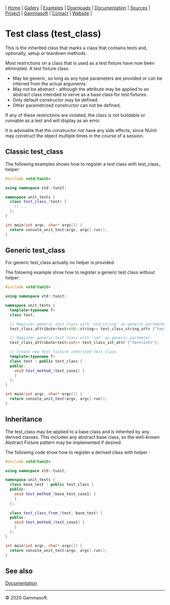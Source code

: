 | [Home](home.md) | [Gallery](gallery.md) | [Examples](examples.md) | [Downloads](downloads.md) | [Documentation](documentation.md) | [Sources](https://github.com/gammasoft71/xtd) | [Project](https://sourceforge.net/projects/xtdpro/) | [Gammasoft](gammasoft.md)  | [Contact](contact.md) | [Website](https://gammasoft71.wixsite.com/gammasoft) |

# Test class (test_class)

This is the inherited class that marks a class that contains tests and, optionally, setup or teardown methods.

Most restrictions on a class that is used as a test fixture have now been eliminated. A test fixture class:

* May be generic, so long as any type parameters are provided or can be inferred from the actual arguments.
* May not be abstract - although the attribute may be applied to an abstract class intended to serve as a base class for test fixtures.
* Only default constructor may be defined.
* Other parametrized constructor can not be defined.

If any of these restrictions are violated, the class is not buildable or runnable as a test and will display as an error.

It is advisable that the constructor not have any side effects, since NUnit may construct the object multiple times in the course of a session.

## Classic test_class

The following examples shows how to register a test class with test_class_ helper:

```c++
#include <xtd/tunit>

using namespace xtd::tunit;

namespace unit_tests {
  class test_class_(test) {
    // ...
  };
}

int main(int argc, char* argv[]) {
  return console_unit_test(argv, argc).run();
}
```

## Generic test_class

For generic test_class actually no helper is provided.

The folowing example show how to register a generic test class without helper:

```c++
#include <xtd/tunit>

using namespace xtd::tunit;

namespace unit_tests {
  template<typename T>
  class test;

  // Register generic test class with 'std:string' as generic partmeter.
  test_class_attribute<test<std::string>> test_class_string_attr {"test<string>"};

  // Register generic test class with 'int' as generic partmeter.
  test_class_attribute<test<int>> test_class_int_attr {"test<int>"};

  // Create new test fixture inherited test_class.
  template<typename T>
  class test : public test_class {
  public:
    void test_method_(test_case1) {
    }
  };
}

int main(int argc, char* argv[]) {
  return console_unit_test(argv, argc).run();
}
```

## Inheritance

The test_class may be applied to a base class and is inherited by any derived classes. This includes any abstract base class, so the well-known Abstract Fixture pattern may be implemented if desired.

The following code show how to register a derived class with helper :

```c++
#include <xtd/tunit>

using namespace xtd::tunit;

namespace unit_tests {
  class base_test : public test_class {
  public:
    void test_method_(base_test_case1) {
    }
  };
  
  class test_class_from_(test, base_test) {
  public:
    void test_method_(test_case1) {
    }
  };
}

int main(int argc, char* argv[]) {
  return console_unit_test(argv, argc).run();
}
```

## See also

[Documentation](documentation.md)

______________________________________________________________________________________________

© 2020 Gammasoft.
